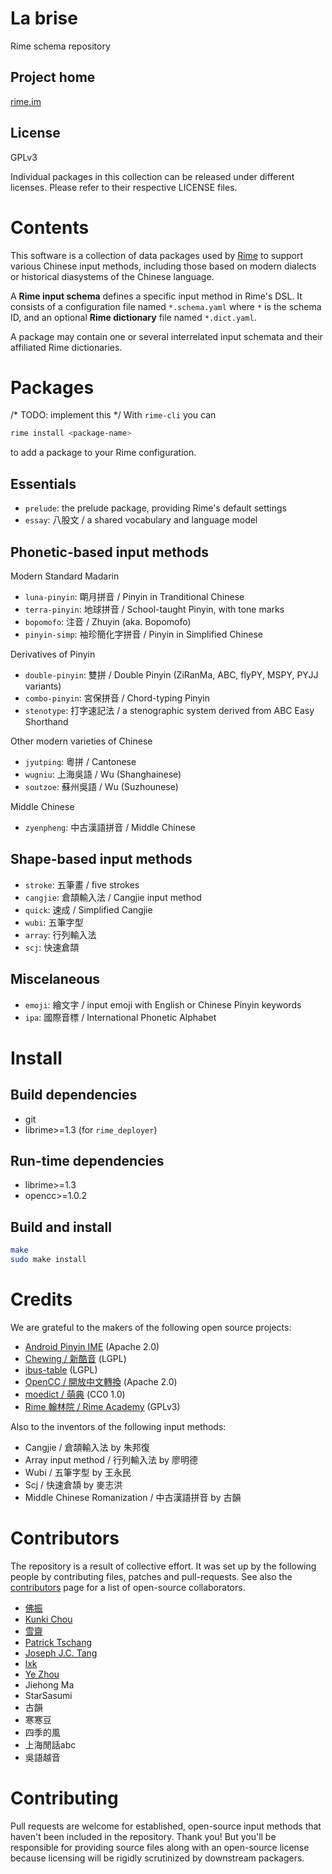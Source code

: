 <meta charset="UTF-8">

La brise
===
Rime schema repository

Project home
---
[rime.im](http://rime.im)

License
---
GPLv3

Individual packages in this collection can be released under different licenses.
Please refer to their respective LICENSE files.

Contents
===
This software is a collection of data packages used by [Rime](http://rime.im)
to support various Chinese input methods, including those based on modern
dialects or historical diasystems of the Chinese language.

A **Rime input schema** defines a specific input method in Rime's DSL.
It consists of a configuration file named `*.schema.yaml` where `*` is the
schema ID, and an optional **Rime dictionary** file named `*.dict.yaml`.

A package may contain one or several interrelated input schemata and their
affiliated Rime dictionaries.

Packages
===

/* TODO: implement this */ With `rime-cli` you can
```sh
rime install <package-name>
```
to add a package to your Rime configuration.

Essentials
---

  - `prelude`: the prelude package, providing Rime's default settings
  - `essay`: 八股文 / a shared vocabulary and language model

Phonetic-based input methods
---
Modern Standard Madarin

  - `luna-pinyin`: 朙月拼音 / Pinyin in Tranditional Chinese
  - `terra-pinyin`: 地球拼音 / School-taught Pinyin, with tone marks
  - `bopomofo`: 注音 / Zhuyin (aka. Bopomofo)
  - `pinyin-simp`: 袖珍簡化字拼音 / Pinyin in Simplified Chinese

Derivatives of Pinyin

  - `double-pinyin`: 雙拼 / Double Pinyin (ZiRanMa, ABC, flyPY, MSPY, PYJJ variants)
  - `combo-pinyin`: 宮保拼音 / Chord-typing Pinyin
  - `stenotype`: 打字速記法 / a stenographic system derived from ABC Easy Shorthand

Other modern varieties of Chinese

  - `jyutping`: 粵拼 / Cantonese
  - `wugniu`: 上海吳語 / Wu (Shanghainese)
  - `soutzoe`: 蘇州吳語 / Wu (Suzhounese)

Middle Chinese

  - `zyenpheng`: 中古漢語拼音 / Middle Chinese

Shape-based input methods
---

  - `stroke`: 五筆畫 / five strokes
  - `cangjie`: 倉頡輸入法 / Cangjie input method
  - `quick`: 速成 / Simplified Cangjie
  - `wubi`: 五筆字型
  - `array`: 行列輸入法
  - `scj`: 快速倉頡

Miscelaneous
---

  - `emoji`: 繪文字 / input emoji with English or Chinese Pinyin keywords
  - `ipa`: 國際音標 / International Phonetic Alphabet

Install
===

Build dependencies
---

- git
- librime>=1.3 (for `rime_deployer`)

Run-time dependencies
---

  - librime>=1.3
  - opencc>=1.0.2

Build and install
---

```sh
make
sudo make install
```

Credits
===
We are grateful to the makers of the following open source projects:

  - [Android Pinyin IME](https://source.android.com/) (Apache 2.0)
  - [Chewing / 新酷音](http://chewing.im/) (LGPL)
  - [ibus-table](https://github.com/acevery/ibus-table) (LGPL)
  - [OpenCC / 開放中文轉換](https://github.com/BYVoid/OpenCC) (Apache 2.0)
  - [moedict / 萌典](https://www.moedict.tw) (CC0 1.0)
  - [Rime 翰林院 / Rime Academy](https://github.com/rime-aca) (GPLv3)

Also to the inventors of the following input methods:

  - Cangjie / 倉頡輸入法 by 朱邦復
  - Array input method / 行列輸入法 by 廖明德
  - Wubi / 五筆字型 by 王永民
  - Scj / 快速倉頡 by 麥志洪
  - Middle Chinese Romanization / 中古漢語拼音 by 古韻

Contributors
===
The repository is a result of collective effort. It was set up by the following
people by contributing files, patches and pull-requests. See also the
[contributors](https://github.com/rime/brise/graphs/contributors) page for a
list of open-source collaborators.

  - [佛振](https://github.com/lotem)
  - [Kunki Chou](https://github.com/kunki)
  - [雪齋](https://github.com/LEOYoon-Tsaw)
  - [Patrick Tschang](https://github.com/Patricivs)
  - [Joseph J.C. Tang](https://github.com/jinntrance)
  - [lxk](http://101reset.com)
  - [Ye Zhou](https://github.com/zhouye)
  - Jiehong Ma
  - StarSasumi
  - 古韻
  - 寒寒豆
  - 四季的風
  - 上海閒話abc
  - 吳語越音

Contributing
===
Pull requests are welcome for established, open-source input methods that
haven't been included in the repository. Thank you!
But you'll be responsible for providing source files along with an open-source
license because licensing will be rigidly scrutinized by downstream packagers.
